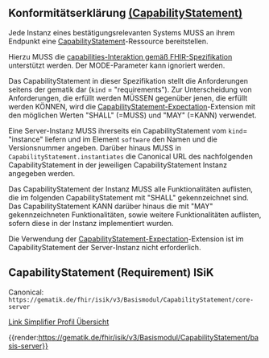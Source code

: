 ## Konformitätserklärung [(CapabilityStatement)](http://hl7.org/fhir/R4/capabilitystatement.html)

Jede Instanz eines bestätigungsrelevanten Systems MUSS an ihrem Endpunkt eine [CapabilityStatement](http://hl7.org/fhir/R4/capabilitystatement.html)-Ressource bereitstellen.

Hierzu MUSS die [capabilities-Interaktion gemäß FHIR-Spezifikation](http://hl7.org/fhir/R4/http.html#capabilities) unterstützt werden.
Der MODE-Parameter kann ignoriert werden.

Das CapabilityStatement in dieser Spezifikation stellt die Anforderungen seitens der gematik dar (`kind` = "requirements"). Zur Unterscheidung von Anforderungen, die erfüllt werden MÜSSEN gegenüber jenen, die erfüllt werden KÖNNEN, wird die [CapabilityStatement-Expectation](http://hl7.org/fhir/R4/extension-capabilitystatement-expectation.html)-Extension mit den möglichen Werten "SHALL" (=MUSS) und "MAY" (=KANN) verwendet.

Eine Server-Instanz MUSS ihrerseits ein CapabilityStatement vom `kind`= "instance" liefern und im Element `software` den Namen und die Versionsnummer angeben.
Darüber hinaus MUSS in `CapabilityStatement.instantiates` die Canonical URL des nachfolgenden CapabilityStatement in der jeweiligen CapabilityStatement Instanz angegeben werden.

Das CapabilityStatement der Instanz MUSS alle Funktionalitäten auflisten, die im folgenden CapabilityStatement mit "SHALL" gekennzeichnet sind. Das CapabilityStatement KANN darüber hinaus die mit "MAY" gekennzeichneten Funktionalitäten, sowie weitere Funktionalitäten auflisten, sofern diese in der Instanz implementiert wurden.

Die Verwendung der [CapabilityStatement-Expectation](http://hl7.org/fhir/R4/extension-capabilitystatement-expectation.html)-Extension ist im CapabilityStatement der Server-Instanz nicht erforderlich.

## CapabilityStatement (Requirement) ISiK

Canonical: ```https://gematik.de/fhir/isik/v3/Basismodul/CapabilityStatement/core-server```

[Link Simplifier Profil Übersicht](https://gematik.de/fhir/isik/v3/Basismodul/CapabilityStatement/basis-server)

{{render:https://gematik.de/fhir/isik/v3/Basismodul/CapabilityStatement/basis-server}}
